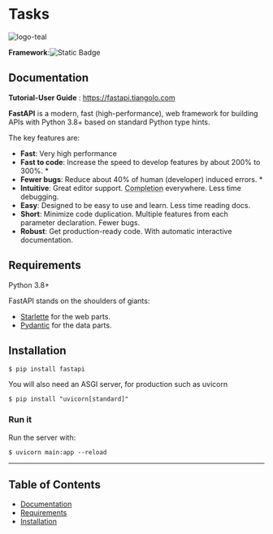 # Tasks
![logo-teal](https://github.com/maneesha-abntech/Tasks/assets/154917046/517d8d74-c691-471a-9ab8-861056b88dfe)

**Framework**:![Static Badge](https://img.shields.io/badge/FastAPI-%2318c482?style=plastic)

## Documentation
**Tutorial-User Guide** : <a href="https://fastapi.tiangolo.com" target="_blank">https://fastapi.tiangolo.com</a>

**FastAPI** is a modern, fast (high-performance), web framework for building APIs with Python 3.8+ based on standard Python type hints.

The key features are:

* **Fast**: Very high performance
* **Fast to code**: Increase the speed to develop features by about 200% to 300%. *
* **Fewer bugs**: Reduce about 40% of human (developer) induced errors. *
* **Intuitive**: Great editor support. <abbr title="also known as auto-complete, autocompletion, IntelliSense">Completion</abbr> everywhere. Less time debugging.
* **Easy**: Designed to be easy to use and learn. Less time reading docs.
* **Short**: Minimize code duplication. Multiple features from each parameter declaration. Fewer bugs.
* **Robust**: Get production-ready code. With automatic interactive documentation.

## Requirements

Python 3.8+

FastAPI stands on the shoulders of giants:

* <a href="https://www.starlette.io/" class="external-link" target="_blank">Starlette</a> for the web parts.
* <a href="https://docs.pydantic.dev/" class="external-link" target="_blank">Pydantic</a> for the data parts.

## Installation

<div class="termy">

```console
$ pip install fastapi
```
</div>

You will also need an ASGI server, for production such as uvicorn

<div class="termy">
  
```console
$ pip install "uvicorn[standard]"
```
</div>

### Run it

Run the server with:

<div class="termy">

```console
$ uvicorn main:app --reload
```
</div>

***
## Table of Contents
- [Documentation](#documentation)
- [Requirements](#requirements)
- [Installation](#installation)


